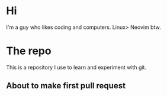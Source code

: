 # Hi
I'm a guy who likes coding and computers.
Linux>
Neovim btw.

# The repo
This is a repository I use to learn and experiment with git.

## About to make first pull request
